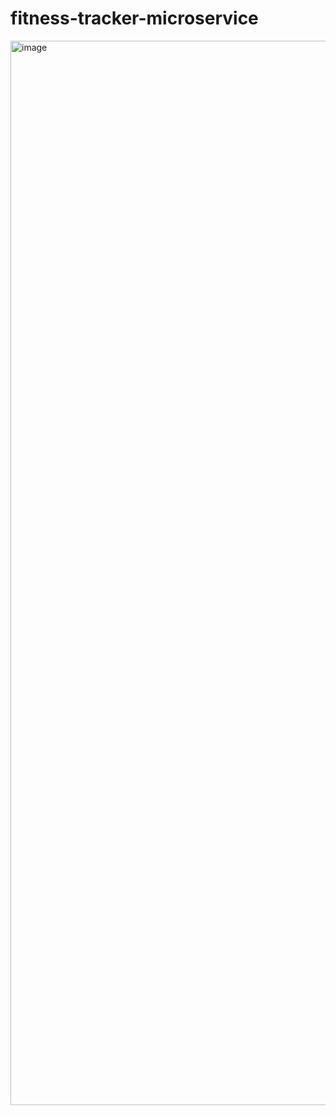 # fitness-tracker-microservice

<img width="2486" height="1703" alt="image" src="https://github.com/user-attachments/assets/e5b1ccaa-df04-4ca6-bcfe-40cefaebbb16" />

